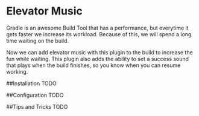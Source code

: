 # Elevator Music

Gradle is an awesome Build Tool that has a performance,
but everytime it gets faster we increase its workload.
Because of this, we will spend a long time waiting on
the build. 

Now we can add elevator music with this plugin to the
build to increase the fun while waiting. This plugin
also adds the ability to set a success sound that plays
when the build finishes, so you know when you can resume
working.

##Installation
TODO

##Configuration
TODO

##Tips and Tricks
TODO